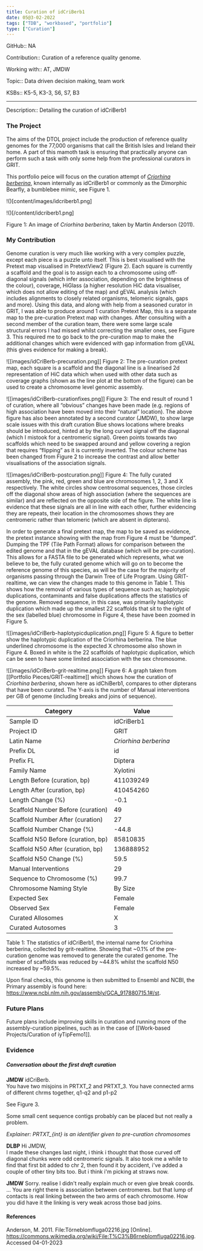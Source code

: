```yaml
---
title: Curation of idCriBerb1
date: 05@3-02-2022
tags: ["TDB", "workbased", "portfolio"]
type: ["Curation"]
---
```


GitHub:: NA

Contribution:: Curation of a reference quality genome.

Working with:: AT, JMDW

Topic:: Data driven decision making, team work

KSBs:: K5-5, K3-3, S6, S7, B3

---
Description:: Detailing the curation of idCriBerb1

### The Project
The aims of the DTOL project include the production of reference quality genomes for the 77,000 organisms that call the British Isles and Ireland their home. A part of this mamoth task is ensuring that practically anyone can perform such a task with only some help from the professional curators in GRIT.

This portfolio peice will focus on the curation attempt of [_Criorhina berberina_](https://www.ncbi.nlm.nih.gov/data-hub/taxonomy/2663927), known internally as idCriBerb1 or commonly as the Dimorphic Bearfly, a bumblebee mimic, see Figure 1.

!()[content/images/idcriberb1.png]

!()[/content/idcriberb1.png]

Figure 1: An image of _Criorhina berberina_, taken by Martin Anderson (2011).

### My Contribution
Genome curation is very much like working with a very complex puzzle, except each piece is a puzzle unto itself. This is best visualised with the Pretext map visualised in PretextView2 (Figure 2). Each square is currently a scaffold and the goal is to assign each to a chromosome using off-diagonal signals (which infer association, depending on the brightness of the colour), coverage, HiGlass (a higher resolution HiC data visualiser, which does not allow editing of the map) and gEVAL analysis (which includes alignments to closely related organisms, telomeric signals, gaps and more). Using this data, and along with help from a seasoned curator in GRIT, I was able to produce around 1 curation Pretext Map, this is a separate map to the pre-curation Pretext map with changes. After consulting with a second member of the curation team, there were some large scale structural errors I had missed whilst correcting the smaller ones, see Figure 3. This required me to go back to the pre-curation map to make the additional changes which were evidenced with gap information from gEVAL (this gives evidence for making a break).

![[images/idCriBerb-precuration.png]]
Figure 2: The pre-curation pretext map, each square is a scaffold and the diagonal line is a linearised 2d representation of HiC data which when used with other data such as coverage graphs (shown as the line plot at the bottom of the figure) can be used to create a chromosome level genomic assembly.

![[images/idCriBerb-curationfixes.png]]
Figure 3: The end result of round 1 of curation, where all “obvious” changes have been made (e.g. regions of high association have been moved into their “natural” location). The above figure has also been annotated by a second curator  (JMDW), to show large scale issues with this draft curation Blue shows locations where breaks should be introduced, hinted at by the long curved signal off the diagonal (which I mistook for a centromeric signal). Green points towards two scaffolds which need to be swapped around and yellow covering a region that requires “flipping” as it is currently inverted. The colour scheme has been changed from Figure 2 to increase the contrast and allow better visualisations of the association signals.

![[images/idCriBerb-postcuration.png]]
Figure 4: The fully curated assembly, the pink, red, green and blue are chromosomes 1, 2, 3 and X respectively. The white circles show centrosomal sequences, those circles off the diagonal show areas of high association (where the sequences are similar) and are reflected on the opposite side of the figure. The white line is evidence that these signals are all in line with each other, further evidencing they are repeats, their location in the chromosomes shows they are centromeric rather than telomeric (which are absent in dipterans).

In order to generate a final pretext map, the map to be saved as evidence, the pretext instance showing with the map from Figure 4 must be “dumped”. Dumping the TPF (Tile Path Format) allows for comparison between the edited genome and that in the gEVAL database (which will be pre-curation). This allows for a FASTA file to be generated which represents, what we believe to be, the fully curated genome which will go on to become the reference genome of this species, as will be the case for the majority of organisms passing through the Darwin Tree of Life Program. Using GRIT-realtime, we can view the changes made to this genome in Table 1. This shows how the removal of various types of sequence such as; haplotypic duplications, contaminants and false duplications affects the statistics of the genome. Removed sequence, in this case, was primarily haplotypic duplication which made up the smallest 22 scaffolds that sit to the right of the sex (labelled blue) chromosome in Figure 4, these have been zoomed in Figure 5.

![[images/idCriBerb-haplotypicduplication.png]]
Figure 5: A figure to better show the haplotypic duplication of the Criorhina berberina. The blue underlined chromosome is the expected X chromosome also shown in Figure 4. Boxed in white is the 22 scaffolds of haplotypic duplication, which can be seen to have some limited association with the sex chromosome.

![[images/idCriBerb-grit-realtime.png]]
Figure 6: A graph taken from [[Portfolio Pieces/GRIT-realtime]] which shows how the curation of _Criorhina berberina_, shown here as idChiBerb1, compares to other dipterans that have been curated. The Y-axis is the number of Manual interventions per GB of genome (including breaks and joins of sequence).

| Category | Value |
|---|---|
| Sample ID | idCriBerb1 |
| Project ID | GRIT |
| Latin Name | _Criorhina berberina_ |
| Prefix DL | id |
| Prefix FL | Diptera |
| Family Name | Xylotini |
| Length Before (curation, bp) | 411039249 |
| Length After (curation, bp) | 410454260 |
| Length Change (%) | -0.1 |
| Scaffold Number Before (curation) | 49 |
| Scaffold Number After (curation) | 27 |
| Scaffold Number Change (%) | -44.8 |
| Scaffold N50 Before (curation, bp) | 85810835 |
| Scaffold N50 After (curation, bp) | 136888952 |
| Scaffold N50 Change (%) | 59.5 |
| Manual Interventions | 29 |
| Sequence to Chromosome (%) | 99.7 | 
| Chromosome Naming Style | By Size |
| Expected Sex | Female |
| Observed Sex | Female |
| Curated Allosomes | X |
| Curated Autosomes | 3 |
Table 1: The statistics of idCriBerb1, the internal name for Criorhina berberina, collected by grit-realtime. Showing that ~0.1% of the pre-curation genome was removed to generate the curated genome. The number of scaffolds was reduced by ~44.8% whilst the scaffold N50 increased by ~59.5%.

Upon final checks, this genome is then submitted to Ensembl and NCBI, the Primary assembly is found here: https://www.ncbi.nlm.nih.gov/assembly/GCA_917880715.1#/st.

### Future Plans
Future plans include improving skills in curation and running more of the assembly-curation pipelines, such as in the case of [[Work-based Projects/Curation of iyTipFemo1]].

### Evidence

##### Conversation about the first draft curation
**JMDW**
idCriBerb.  
You have two misjoins in PRTXT_2 and PRTXT_3. You have connected arms of different chrms together, q1-q2 and p1-p2

See Figure 3.

Some small cent sequence contigs probably can be placed but not really a problem.

_Explainer: PRTXT\_{int} is an identifier given to pre-curation chromosomes_

**DLBP**
Hi JMDW,  
I made these changes last night, i think i thought that those curved off diagonal chunks were odd centromeric signals. It also took me a while to find that first bit added to chr 2, then found it by accident, i've added a couple of other tiny bits too. But i think i'm picking at straws now.

**JMDW**
Sorry. realise I didn't really explain much or even give break coords. ...
You are right there is association between centromeres. but that lump of contacts is real linking between the two arms of each chromosome.
How you did have it the linking is very weak across those bad joins.

#### References
Anderson, M. 2011.  File\:Törneblomfluga02216.jpg \[Online\]. https://commons.wikimedia.org/wiki/File:T%C3%B6rneblomfluga02216.jpg. Accessed 04-01-2023